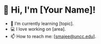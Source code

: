 # 👋 Hi, I'm [Your Name]!
- 🌱 I’m currently learning [topic].
- 💻 I love working on [area].
- 📫 How to reach me: [smajee@uncc.edu].

